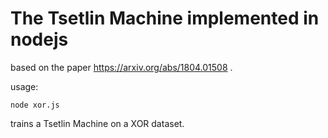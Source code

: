 # The Tsetlin Machine implemented in nodejs

based on the paper https://arxiv.org/abs/1804.01508 .

usage:

```
node xor.js
```

trains a Tsetlin Machine on a XOR dataset.
